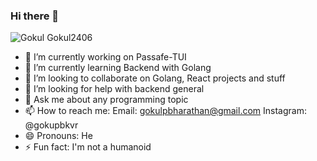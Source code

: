 ### Hi there 👋

![Gokul Gokul2406](https://github-readme-stats.vercel.app/api?username=gokul2406&show_icons=true&theme=nightowl)


- 🔭 I’m currently working on Passafe-TUI
- 🌱 I’m currently learning Backend with Golang
- 👯 I’m looking to collaborate on Golang, React projects and stuff
- 🤔 I’m looking for help with backend general
- 💬 Ask me about any programming topic
- 📫 How to reach me: Email: gokulpbharathan@gmail.com  Instagram: @gokupbkvr
- 😄 Pronouns: He
- ⚡ Fun fact: I'm not a humanoid

